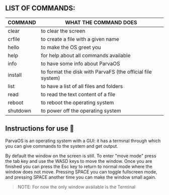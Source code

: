 ## **LIST OF COMMANDS:**

|   COMMAND           |                WHAT THE COMMAND DOES                       |
| ------------------- | ---------------------------------------------------------- |
|   clear             | to clear the screen                                        |
|   crfile <filename> | to create a file with a given name                         |
|   hello             | to make the OS greet you                                   |
|   help              | for help about all commands available                      |
|   info              | to have some info about ParvaOS                            |
|   install           | to format the disk with ParvaFS (the official file system) |
|   list              | to have a list of all files and folders                    |
|   read <filename>   | to read the text content of a file                         |
|   reboot            | to reboot the operating system                             |
|   shutdown          | to power off the operating system                          |

## **Instructions for use 📖**

ParvaOS is an operating system with a GUI: it has a terminal through which you can give commands to the system and get output.

By default the window on the screen is still. To enter "move mode" press the tab key and use the WASD keys to move the window. Once you are finished you can press the Esc key to return to normal mode where the window does not move. Pressing SPACE you can toggle fullscreen mode, and pressing SPACE another time you can make the window small again.

> NOTE: For now the only window available is the Terminal